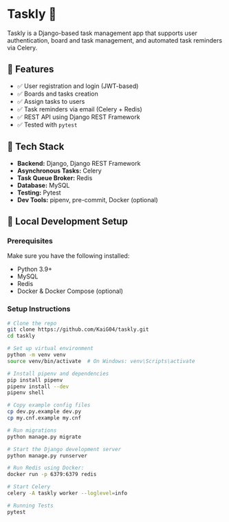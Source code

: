 # Taskly 📝

Taskly is a Django-based task management app that supports user authentication, board and task management, and automated task reminders via Celery.

## 🚀 Features

- ✅ User registration and login (JWT-based)
- ✅ Boards and tasks creation
- ✅ Assign tasks to users
- ✅ Task reminders via email (Celery + Redis)
- ✅ REST API using Django REST Framework
- ✅ Tested with `pytest`

## 🧰 Tech Stack

- **Backend:** Django, Django REST Framework  
- **Asynchronous Tasks:** Celery  
- **Task Queue Broker:** Redis  
- **Database:** MySQL  
- **Testing:** Pytest  
- **Dev Tools:** pipenv, pre-commit, Docker (optional)

## 🧪 Local Development Setup

### Prerequisites

Make sure you have the following installed:

- Python 3.9+
- MySQL
- Redis
- Docker & Docker Compose (optional)

### Setup Instructions

```bash
# Clone the repo
git clone https://github.com/KaiG04/taskly.git
cd taskly

# Set up virtual environment
python -m venv venv
source venv/bin/activate  # On Windows: venv\Scripts\activate

# Install pipenv and dependencies
pip install pipenv
pipenv install --dev
pipenv shell

# Copy example config files
cp dev.py.example dev.py
cp my.cnf.example my.cnf

# Run migrations
python manage.py migrate

# Start the Django development server
python manage.py runserver

# Run Redis using Docker:
docker run -p 6379:6379 redis

# Start Celery
celery -A taskly worker --loglevel=info

# Running Tests 
pytest



